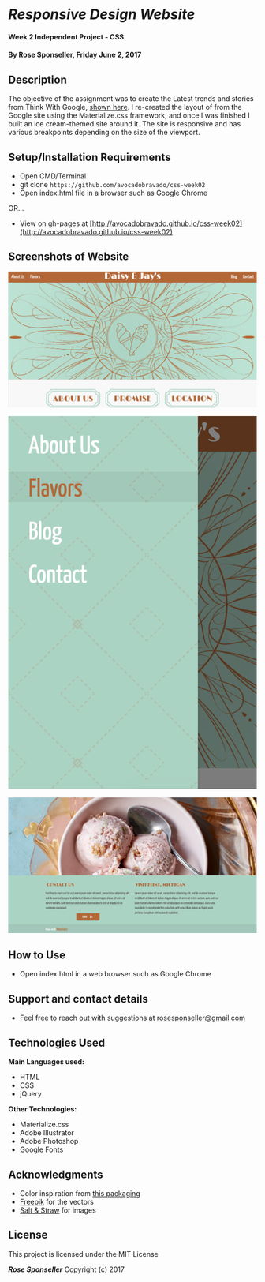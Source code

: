 # _Responsive Design Website_

#### Week 2 Independent Project - CSS

#### By **Rose Sponseller, Friday June 2, 2017**

## Description

The objective of the assignment was to create the Latest trends and stories from Think With Google, [shown here](https://github.com/avocadobravado/css-week02/blob/master/img/google.png?raw=true). I re-created the layout of from the Google site using the Materialize.css framework, and once I was finished I built an ice cream-themed site around it. The site is responsive and has various breakpoints depending on the size of the viewport.

## Setup/Installation Requirements

* Open CMD/Terminal
* git clone `https://github.com/avocadobravado/css-week02`
* Open index.html file in a browser such as Google Chrome

OR...

* View on gh-pages at [http://avocadobravado.github.io/css-week02](http://avocadobravado.github.io/css-week02)

## Screenshots of Website

![screenshot of project](https://github.com/avocadobravado/css-week02/blob/master/img/scs02.png?raw=true)

![screenshot of project](https://github.com/avocadobravado/css-week02/blob/master/img/scs03.png?raw=true)

![screenshot of project](https://github.com/avocadobravado/css-week02/blob/master/img/scs04.png?raw=true)

## How to Use

* Open index.html in a web browser such as Google Chrome

## Support and contact details

* Feel free to reach out with suggestions at rosesponseller@gmail.com

## Technologies Used

**Main Languages used:**

* HTML
* CSS
* jQuery

**Other Technologies:**

* Materialize.css
* Adobe Illustrator
* Adobe Photoshop
* Google Fonts

## Acknowledgments

* Color inspiration from [this packaging](https://s-media-cache-ak0.pinimg.com/originals/21/2e/82/212e820e8100cc1a1f924ba33cffa956.jpg)
* [Freepik](http://freepik.com) for the vectors
* [Salt & Straw](http://saltandstraw.com) for images

## License

This project is licensed under the MIT License

**_Rose Sponseller_** Copyright (c) 2017
